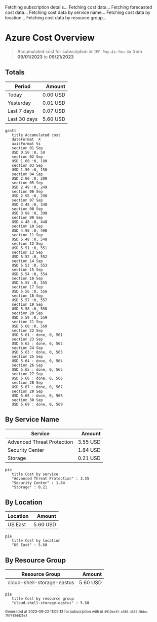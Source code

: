 Fetching subscription details...
Fetching cost data...
Fetching forecasted cost data...
Fetching cost data by service name...
Fetching cost data by location...
Fetching cost data by resource group...
# Azure Cost Overview

> Accumulated cost for subscription id `JPF Pay-As-You-Go` from **09/01/2023** to **09/21/2023**

## Totals

|Period|Amount|
|---|---:|
|Today|0.00 USD|
|Yesterday|0.01 USD|
|Last 7 days|0.07 USD|
|Last 30 days|5.60 USD|

```mermaid
gantt
   title Accumulated cost
   dateFormat  X
   axisFormat %s
   section 01 Sep
   USD 0.50 :0, 50
   section 02 Sep
   USD 1.00 :0, 100
   section 03 Sep
   USD 1.50 :0, 150
   section 04 Sep
   USD 2.00 :0, 200
   section 05 Sep
   USD 2.49 :0, 249
   section 06 Sep
   USD 2.98 :0, 298
   section 07 Sep
   USD 3.48 :0, 348
   section 08 Sep
   USD 3.98 :0, 398
   section 09 Sep
   USD 4.48 :0, 448
   section 10 Sep
   USD 4.98 :0, 498
   section 11 Sep
   USD 5.48 :0, 548
   section 12 Sep
   USD 5.51 :0, 551
   section 13 Sep
   USD 5.52 :0, 552
   section 14 Sep
   USD 5.53 :0, 553
   section 15 Sep
   USD 5.54 :0, 554
   section 16 Sep
   USD 5.55 :0, 555
   section 17 Sep
   USD 5.56 :0, 556
   section 18 Sep
   USD 5.57 :0, 557
   section 19 Sep
   USD 5.58 :0, 558
   section 20 Sep
   USD 5.59 :0, 559
   section 21 Sep
   USD 5.60 :0, 560
   section 22 Sep
   USD 5.61 : done, 0, 561
   section 23 Sep
   USD 5.62 : done, 0, 562
   section 24 Sep
   USD 5.63 : done, 0, 563
   section 25 Sep
   USD 5.64 : done, 0, 564
   section 26 Sep
   USD 5.65 : done, 0, 565
   section 27 Sep
   USD 5.66 : done, 0, 566
   section 28 Sep
   USD 5.67 : done, 0, 567
   section 29 Sep
   USD 5.68 : done, 0, 568
   section 30 Sep
   USD 5.69 : done, 0, 569
```

## By Service Name

|Service|Amount|
|---|---:|
|Advanced Threat Protection|3.55 USD|
|Security Center|1.84 USD|
|Storage|0.21 USD|

```mermaid
pie
   title Cost by service
   "Advanced Threat Protection" : 3.55
   "Security Center" : 1.84
   "Storage" : 0.21
```

## By Location

|Location|Amount|
|---|---:|
|US East|5.60 USD|

```mermaid
pie
   title Cost by location
   "US East" : 5.60
```

## By Resource Group

|Resource Group|Amount|
|---|---:|
|cloud-shell-storage-eastus|5.60 USD|

```mermaid
pie
   title Cost by resource group
   "cloud-shell-storage-eastus" : 5.60
```

<sup>Generated at 2023-09-22 11:05:13 for subscription with id `4913be3f-a345-4652-9bba-767418dd25e3`</sup>
